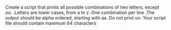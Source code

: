 Create a script that prints all possible combinations of two letters, except oo.
.Letters are lower cases, from a to z
.One combination per line
.The output should be alpha ordered, starting with aa
.Do not print oo
.Your script file should contain maximum 64 characters
